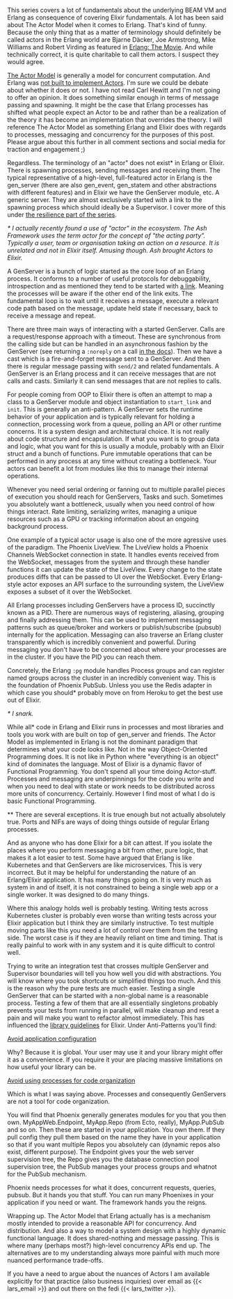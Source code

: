 This series covers a lot of fundamentals about the underlying BEAM VM and Erlang as consequence of covering Elixir fundamentals. A lot has been said about The Actor Model when it comes to Erlang. That's kind of funny. Because the only thing that as a matter of terminology should definitely be called actors in the Erlang world are Bjarne Däcker, Joe Armstrong, Mike Williams and Robert Virding as featured in [Erlang: The Movie](https://www.youtube.com/watch?v=xrIjfIjssLE). And while technically correct, it is quite charitable to call them actors. I suspect they would agree.

[The Actor Model](https://en.wikipedia.org/wiki/Actor_model) is generally a model for concurrent computation. And Erlang was [not built to implement Actors](https://erlang.org/pipermail/erlang-questions/2014-June/079794.html). I'm sure we could be debate about whether it does or not. I have not read Carl Hewitt and I'm not going to offer an opinion. It does something similar enough in terms of message passing and spawning. It might be the case that Erlang processes has shifted what people expect an Actor to be and rather than be a realization of the theory it has become an implementation that overrides the theory. I will reference The Actor Model as something Erlang and Elixir does with regards to processes, messaging and concurrency for the purposes of this post. Please argue about this further in all comment sections and social media for traction and engagement ;)

Regardless. The terminology of an "actor" does not exist* in Erlang or Elixir. There is spawning processes, sending messages and receiving them. The typical representative of a high-level, full-featured actor in Erlang is the gen_server (there are also gen_event, gen_statem and other abstractions with different features) and in Elixir we have the GenServer module, etc. A generic server. They are almost exclusively started with a link to the spawning process which should ideally be a Supervisor. I cover more of this under [the resilience part of the series](/unpacking-elixir-resilience.html).

*\*  I actually recently found a use of "actor" in the ecosystem. The Ash Framework uses the term actor for the concept of "the acting party". Typically a user, team or organisation taking an action on a resource. It is unrelated and not in Elixir itself. Amusing though. Ash brought Actors to Elixir.*

A GenServer is a bunch of logic started as the core loop of an Erlang process. It conforms to a number of useful protocols for debuggability, introspection and as mentioned they tend to be started with [a link](https://www.erlang.org/doc/man/erlang#link-1). Meaning the processes will be aware if the other end of the link exits. The fundamental loop is to wait until it receives a message, execute a relevant code path based on the message, update held state if necessary, back to receive a message and repeat.

There are three main ways of interacting with a started GenServer. Calls are a request/response approach with a timeout. These are synchronous from the calling side but can be handled in an asynchronous fashion by the GenServer (see returning  a `:noreply` on a call [in the docs](https://hexdocs.pm/elixir/1.12/GenServer.html#c:handle_call/3)). Then we have a cast which is a fire-and-forget message sent to a GenServer. And then there is regular message passing with `send/2` and related fundamentals. A GenServer is an Erlang process and it can receive messages that are not calls and casts. Similarly it can send messages that are not replies to calls.

For people coming from OOP to Elixir there is often an attempt to map a class to a GenServer module and object instantiation to `start_link` and `init`. This is generally an anti-pattern. A GenServer sets the runtime behavior of your application and is typically relevant for holding a connection, processing work from a queue, polling an API or other runtime concerns. It is a system design and architectural choice. It is not really about code structure and encapsulation. If what you want is to group data and logic, what you want for this is usually a module, probably with an Elixir struct and a bunch of functions. Pure immutable operations that can be performed in any process at any time without creating a bottleneck. Your actors can benefit a lot from modules like this to manage their internal operations.

Whenever you need serial ordering or fanning out to multiple parallel pieces of execution you should reach for GenServers, Tasks and such. Sometimes you absolutely want a bottleneck, usually when you need control of how things interact. Rate limiting, serializing writes, managing a unique resources such as a GPU or tracking information about an ongoing background process.

One example of a typical actor usage is also one of the more agressive uses of the paradigm. The Phoenix LiveView. The LiveView holds a Phoenix Channels WebSocket connection in state. It handles events received from the WebSocket, messages from the system and through these handler functions it can update the state of the LiveView. Every change to the state produces diffs that can be passed to UI over the WebSocket. Every Erlang-style actor exposes an API surface to the surrounding system, the LiveView exposes a subset of it over the WebSocket.

All Erlang processes including GenServers have a process ID, succinctly known as a PID. There are numerous ways of registering, aliasing, grouping and finally addressing them. This can be used to implement messaging patterns such as queue/broker and workers or publish/subscribe (pubsub) internally for the application. Messaging can also traverse an Erlang cluster transparently which is incredibly convenient and powerful. During messaging you don't have to be concerned about where your processes are in the cluster. If you have the PID you can reach them.

Concretely, the Erlang `:pg` module handles Process groups and can register named groups across the cluster in an incredibly convenient way. This is the foundation of Phoenix PubSub. Unless you use the Redis adapter in which case you should* probably move on from Heroku to get the best use out of Elixir.

*\* I snark.*

While all* code in Erlang and Elixir runs in processes and most libraries and tools you work with are built on top of gen_server and friends. The Actor Model as implemented in Erlang is not the dominant paradigm that determines what your code looks like. Not in the way Object-Oriented Programming does. It is not like in Python where "everything is an object" kind of dominates the language. Most of Elixir is a dynamic flavor of Functional Programming. You don't spend all your time doing Actor-stuff. Processes and messaging are underpinnings for the code you write and when you need to deal with state or work needs to be distributed across more units of concurrency. Certainly. However I find most of what I do is basic Functional Programming.

*\*  There are several exceptions. It is true enough but not actually absolutely true. Ports and NIFs are ways of doing things outside of regular Erlang processes.

And as anyone who has done Elixir for a bit can attest. If you isolate the places where you perform messaging a bit from other, pure logic, that makes it a lot easier to test. Some have argued that Erlang is like Kubernetes and that GenServers are like microservices. This is very incorrect. But it may be helpful for understanding the nature of an Erlang/Elixir application. It has many things going on. It is very much as system in and of itself, it is not constrained to being a single web app or a single worker. It was designed to do many things.

Where this analogy holds well is probably testing. Writing tests across Kubernetes cluster is probably even worse than writing tests across your Elixir application but I think they are similarly instructive. To test multiple moving parts like this you need a lot of control over them from the testing side. The worst case is if they are heavily reliant on time and timing. That is really painful to work with in any system and it is quite difficult to control well.

Trying to write an integration test that crosses multiple GenServer and Supervisor boundaries will tell you how well you did with abstractions. You will know where you took shortcuts or simplified things too much. And this is the reason why the pure tests are much easier. Testing a single GenServer that can be started with a non-global name is a reasonable process. Testing a few of them that are all essentially singletons probably prevents your tests from running in parallel, will make cleanup and reset a pain and will make you want to refactor almost immediately. This has influenced the [library guidelines](https://hexdocs.pm/elixir/1.15.7/library-guidelines.html#anti-patterns) for Elixir. Under Anti-Patterns you'll find:

[Avoid application configuration](https://hexdocs.pm/elixir/1.15.7/library-guidelines.html#avoid-application-configuration)

Why? Because it is global. Your user may use it and your library might offer it as a convenience. If you require it your are placing massive limitations on how useful your library can be.

[Avoid using processes for code organization](https://hexdocs.pm/elixir/1.15.7/library-guidelines.html#avoid-using-processes-for-code-organization)

Which is what I was saying above. Processes and consequently GenServers are not a tool for code organization.

You will find that Phoenix generally generates modules for you that you then own. MyAppWeb.Endpoint, MyApp.Repo (from Ecto, really), MyApp.PubSub and so on. Then these are started in your application. You own them. If they pull config they pull them based on the name they have in your application so that if you want multiple Repos you absolutely can (dynamic repos also exist, different purpose). The Endpoint gives your the web server supervision tree, the Repo gives you the database connection pool supervision tree, the PubSub manages your process groups and whatnot for the PubSub mechanism.

Phoenix needs processes for what it does, concurrent requests, queries, pubsub. But it hands you that stuff. You can run many Phoenixes in your application if you need or want. The framework hands you the reigns.

Wrapping up. The Actor Model that Erlang actually has is a mechanism mostly intended to provide a reasonable API for concurrency. And distribution. And also a way to model a system design with a highly dynamic functional language. It does shared-nothing and message passing. This is where many (perhaps most?) high-level concurrency APIs end up. The alternatives are to my understanding always more painful with much more nuanced performance trade-offs.

If you have a need to argue about the nuances of Actors I am available explicitly for that practice (also business inquiries) over email as {{< lars_email >}} and out there on the fedi {{< lars_twitter >}}.
